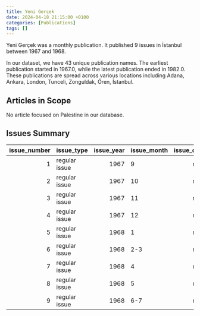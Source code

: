 ```yaml
---
title: Yeni Gerçek
date: 2024-04-18 21:15:00 +0100
categories: [Publications]
tags: []
---
```


Yeni Gerçek was a monthly publication. It published 9 issues in İstanbul between 1967 and 1968.

In our dataset, we have 43 unique publication names. The earliest publication started in 1967.0, while the latest publication ended in 1982.0. These publications are spread across various locations including Adana, Ankara, London, Tunceli, Zonguldak, Ören, İstanbul.

## Articles in Scope

No article focused on Palestine in our database.

## Issues Summary

|   issue_number | issue_type    |   issue_year | issue_month   |   issue_day |
|---------------:|:--------------|-------------:|:--------------|------------:|
|              1 | regular issue |         1967 | 9             |         nan |
|              2 | regular issue |         1967 | 10            |         nan |
|              3 | regular issue |         1967 | 11            |         nan |
|              4 | regular issue |         1967 | 12            |         nan |
|              5 | regular issue |         1968 | 1             |         nan |
|              6 | regular issue |         1968 | 2-3           |         nan |
|              7 | regular issue |         1968 | 4             |         nan |
|              8 | regular issue |         1968 | 5             |         nan |
|              9 | regular issue |         1968 | 6-7           |         nan |